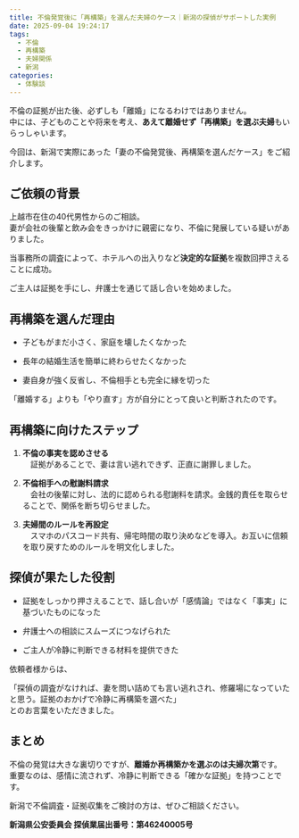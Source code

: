 ```yaml
---
title: 不倫発覚後に「再構築」を選んだ夫婦のケース｜新潟の探偵がサポートした実例
date: 2025-09-04 19:24:17
tags:
  - 不倫
  - 再構築
  - 夫婦関係
  - 新潟
categories:
  - 体験談
---
```


不倫の証拠が出た後、必ずしも「離婚」になるわけではありません。  
中には、子どものことや将来を考え、**あえて離婚せず「再構築」を選ぶ夫婦**もいらっしゃいます。

今回は、新潟で実際にあった「妻の不倫発覚後、再構築を選んだケース」をご紹介します。

<!-- more -->

## **ご依頼の背景**

上越市在住の40代男性からのご相談。  
妻が会社の後輩と飲み会をきっかけに親密になり、不倫に発展している疑いがありました。

当事務所の調査によって、ホテルへの出入りなど**決定的な証拠**を複数回押さえることに成功。

ご主人は証拠を手にし、弁護士を通じて話し合いを始めました。

## **再構築を選んだ理由**

* 子どもがまだ小さく、家庭を壊したくなかった

* 長年の結婚生活を簡単に終わらせたくなかった

* 妻自身が強く反省し、不倫相手とも完全に縁を切った

「離婚する」よりも「やり直す」方が自分にとって良いと判断されたのです。

## **再構築に向けたステップ**

1. **不倫の事実を認めさせる**  
   　証拠があることで、妻は言い逃れできず、正直に謝罪しました。

2. **不倫相手への慰謝料請求**  
   　会社の後輩に対し、法的に認められる慰謝料を請求。金銭的責任を取らせることで、関係を断ち切らせました。

3. **夫婦間のルールを再設定**  
   　スマホのパスコード共有、帰宅時間の取り決めなどを導入。お互いに信頼を取り戻すためのルールを明文化しました。

## **探偵が果たした役割**

* 証拠をしっかり押さえることで、話し合いが「感情論」ではなく「事実」に基づいたものになった

* 弁護士への相談にスムーズにつなげられた

* ご主人が冷静に判断できる材料を提供できた

依頼者様からは、

「探偵の調査がなければ、妻を問い詰めても言い逃れされ、修羅場になっていたと思う。証拠のおかげで冷静に再構築を選べた」  
とのお言葉をいただきました。

## **まとめ**

不倫の発覚は大きな裏切りですが、**離婚か再構築かを選ぶのは夫婦次第**です。  
重要なのは、感情に流されず、冷静に判断できる「確かな証拠」を持つことです。

新潟で不倫調査・証拠収集をご検討の方は、ぜひご相談ください。

**新潟県公安委員会 探偵業届出番号：第46240005号**
